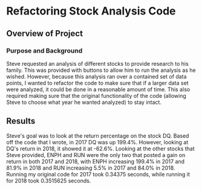 # Refactoring Stock Analysis Code

## Overview of Project

### Purpose and Background
Steve requested an analysis of different stocks to provide research to his family. This was provided with buttons to allow him to run
the analysis as he wished. However, because this analysis ran over a contained set of data points, I wanted to refactor the code to make
sure that if a larger data set were analyzed, it could be done in a reasonable amount of time. This also required making sure that the
original functionality of the code (allowing Steve to choose what year he wanted analyzed) to stay intact.
## Results
Steve's goal was to look at  the return percentage on the stock DQ. Based off the code that I wrote, in 2017 DQ was up 199.4%. However,
looking at DQ's return in 2018, it showed it at -62.6%. Looking at the other stocks that Steve provided, ENPH and RUN were the only two
that posted a gain on return in both 2017 and 2018, with ENPH increasing 199.4% in 2017 and 81.9% in 2018 and RUN increasing 5.5% in 2017 and 84.0% in 2018. Running my original code for 2017 took 0.34375 seconds, while running it for 2018 took 0.3515625 seconds. 
